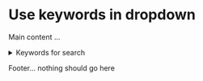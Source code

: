 # Use keywords in dropdown

Main content ...

<details>
  <summary>Keywords for search</summary>
  
    superuniquekey329048209482309428402492
    
    somethingunique5340594530
</details>

Footer... nothing should go here
